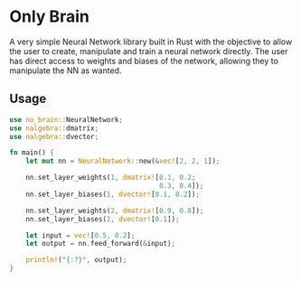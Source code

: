 # Only Brain

A very simple Neural Network library built in Rust with the objective to allow
the user to create, manipulate and train a neural network directly. The user has
direct access to weights and biases of the network, allowing they to manipulate
the NN as wanted.

## Usage

```rust
use no_brain::NeuralNetwork;
use nalgebra::dmatrix;
use nalgebra::dvector;

fn main() {
    let mut nn = NeuralNetwork::new(&vec![2, 2, 1]);

    nn.set_layer_weights(1, dmatrix![0.1, 0.2;
                                     0.3, 0.4]);
    nn.set_layer_biases(1, dvector![0.1, 0.2]);

    nn.set_layer_weights(2, dmatrix![0.9, 0.8]);
    nn.set_layer_biases(2, dvector![0.1]);

    let input = vec![0.5, 0.2];
    let output = nn.feed_forward(&input);

    println!("{:?}", output);
}
```
